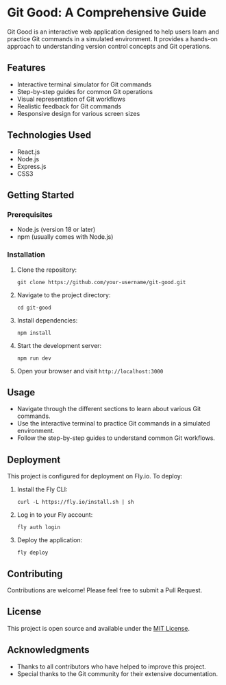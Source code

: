 # Git Good: A Comprehensive Guide

Git Good is an interactive web application designed to help users learn and practice Git commands in a simulated environment. It provides a hands-on approach to understanding version control concepts and Git operations.

## Features

- Interactive terminal simulator for Git commands
- Step-by-step guides for common Git operations
- Visual representation of Git workflows
- Realistic feedback for Git commands
- Responsive design for various screen sizes

## Technologies Used

- React.js
- Node.js
- Express.js
- CSS3

## Getting Started

### Prerequisites

- Node.js (version 18 or later)
- npm (usually comes with Node.js)

### Installation

1. Clone the repository:
   ```
   git clone https://github.com/your-username/git-good.git
   ```

2. Navigate to the project directory:
   ```
   cd git-good
   ```

3. Install dependencies:
   ```
   npm install
   ```

4. Start the development server:
   ```
   npm run dev
   ```

5. Open your browser and visit `http://localhost:3000`

## Usage

- Navigate through the different sections to learn about various Git commands.
- Use the interactive terminal to practice Git commands in a simulated environment.
- Follow the step-by-step guides to understand common Git workflows.

## Deployment

This project is configured for deployment on Fly.io. To deploy:

1. Install the Fly CLI:
   ```
   curl -L https://fly.io/install.sh | sh
   ```

2. Log in to your Fly account:
   ```
   fly auth login
   ```

3. Deploy the application:
   ```
   fly deploy
   ```

## Contributing

Contributions are welcome! Please feel free to submit a Pull Request.

## License

This project is open source and available under the [MIT License](LICENSE).

## Acknowledgments

- Thanks to all contributors who have helped to improve this project.
- Special thanks to the Git community for their extensive documentation.